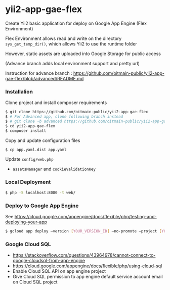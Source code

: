 # yii2-app-gae-flex
Create Yii2 basic application for deploy on Google App Engine (Flex Environment)

Flex Environment allows read and write on the directory `sys_get_temp_dir()`, which allows Yii2 to use the runtime folder

However, static assets are uploaded into Google Storage for public access

(Advance branch adds local environment support and pretty url)

Instruction for advance branch : https://github.com/oitmain-public/yii2-app-gae-flex/blob/advanced/README.md

### Installalion

Clone project and install composer requirements

```bash
$ git clone https://github.com/oitmain-public/yii2-app-gae-flex
$ # For Advanced app, clone following branch instead
$ # git clone -b advanced https://github.com/oitmain-public/yii2-app-gae-flex
$ cd yii2-app-gae-flex
$ composer install
```

Copy and update configuration files

```bash
$ cp app.yaml.dist app.yaml
```

Update `config/web.php`
* `assetsManager` and `cookieValidationKey`

### Local Deployment
```bash
$ php -S localhost:8080 -t web/
```

### Deploy to Google App Engine

See https://cloud.google.com/appengine/docs/flexible/php/testing-and-deploying-your-app

```bash
$ gcloud app deploy —version [YOUR_VERSION_ID] —no-promote —project [YOUR_PROJECT_ID] 
```

### Google Cloud SQL
 * https://stackoverflow.com/questions/43964978/cannot-connect-to-google-cloudsql-from-app-engine
 * https://cloud.google.com/appengine/docs/flexible/php/using-cloud-sql
 * Enable Cloud SQL API on app engine project
 * Give Cloud SQL permission to app engine default service account email on Cloud SQL project
